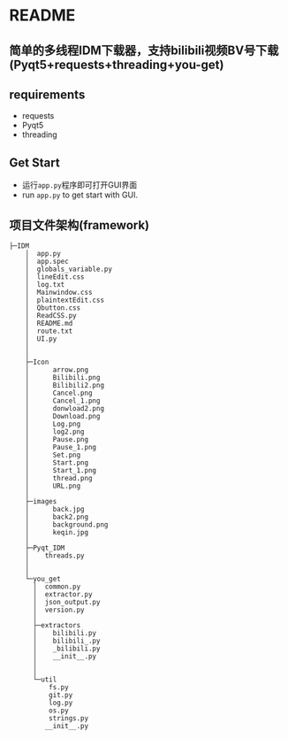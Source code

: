 # README
## 简单的多线程IDM下载器，支持bilibili视频BV号下载(Pyqt5+requests+threading+you-get)
## requirements
* requests
* Pyqt5
* threading
## Get Start
* 运行`app.py`程序即可打开GUI界面
* run `app.py` to get start with GUI.
## 项目文件架构(framework)
```
├─IDM
    │  app.py
    │  app.spec
    │  globals_variable.py
    │  lineEdit.css
    │  log.txt
    │  Mainwindow.css
    │  plaintextEdit.css
    │  Qbutton.css
    │  ReadCSS.py
    │  README.md
    │  route.txt
    │  UI.py
    │
    │
    ├─Icon
    │      arrow.png
    │      Bilibili.png
    │      Bilibili2.png
    │      Cancel.png
    │      Cancel_1.png
    │      donwload2.png
    │      Download.png
    │      Log.png
    │      log2.png
    │      Pause.png
    │      Pause_1.png
    │      Set.png
    │      Start.png
    │      Start_1.png
    │      thread.png
    │      URL.png
    │
    ├─images
    │      back.jpg
    │      back2.png
    │      background.png
    │      keqin.jpg
    │
    ├─Pyqt_IDM
    │    threads.py
    │ 
    │
    └─you_get
      │  common.py
      │  extractor.py
      │  json_output.py
      │  version.py
      │
      ├─extractors
      │    bilibili.py
      │    bilibili_.py
      │    _bilibili.py
      │    __init__.py
      │  
      │
      └─util
          fs.py
          git.py
          log.py
          os.py
          strings.py
         __init__.py
        

    



```

